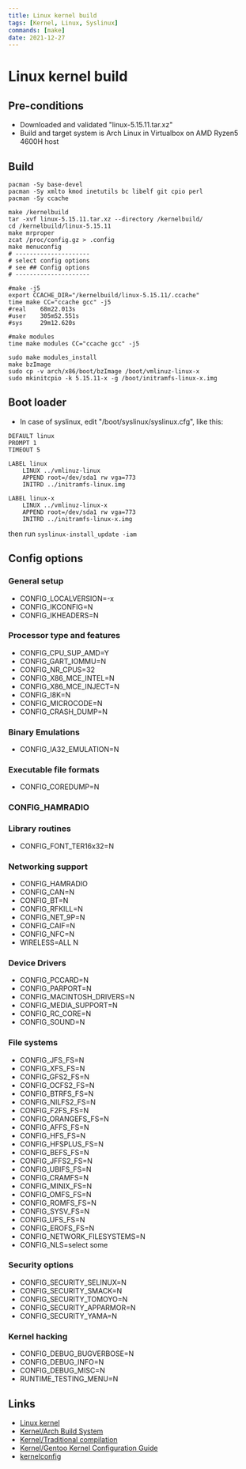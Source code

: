 ```yaml
---
title: Linux kernel build 
tags: [Kernel, Linux, Syslinux]
commands: [make]
date: 2021-12-27
---
```


# Linux kernel build

## Pre-conditions

- Downloaded and validated "linux-5.15.11.tar.xz"
- Build and target system is Arch Linux in Virtualbox on AMD Ryzen5 4600H host

## Build

```shell
pacman -Sy base-devel
pacman -Sy xmlto kmod inetutils bc libelf git cpio perl
pacman -Sy ccache

make /kernelbuild
tar -xvf linux-5.15.11.tar.xz --directory /kernelbuild/
cd /kernelbuild/linux-5.15.11
make mrproper
zcat /proc/config.gz > .config
make menuconfig
# ---------------------
# select config options
# see ## Config options
# ---------------------

#make -j5
export CCACHE_DIR="/kernelbuild/linux-5.15.11/.ccache"
time make CC="ccache gcc" -j5
#real    68m22.013s
#user    305m52.551s
#sys     29m12.620s

#make modules
time make modules CC="ccache gcc" -j5

sudo make modules_install
make bzImage
sudo cp -v arch/x86/boot/bzImage /boot/vmlinuz-linux-x
sudo mkinitcpio -k 5.15.11-x -g /boot/initramfs-linux-x.img
```

## Boot loader

- In case of syslinux, edit "/boot/syslinux/syslinux.cfg", like this:

```text
DEFAULT linux
PROMPT 1
TIMEOUT 5

LABEL linux
    LINUX ../vmlinuz-linux
    APPEND root=/dev/sda1 rw vga=773
    INITRD ../initramfs-linux.img

LABEL linux-x
    LINUX ../vmlinuz-linux-x
    APPEND root=/dev/sda1 rw vga=773
    INITRD ../initramfs-linux-x.img
```

then run `syslinux-install_update -iam`

## Config options

### General setup

- CONFIG_LOCALVERSION=-x
- CONFIG_IKCONFIG=N
- CONFIG_IKHEADERS=N

### Processor type and features

- CONFIG_CPU_SUP_AMD=Y
- CONFIG_GART_IOMMU=N
- CONFIG_NR_CPUS=32
- CONFIG_X86_MCE_INTEL=N
- CONFIG_X86_MCE_INJECT=N
- CONFIG_I8K=N
- CONFIG_MICROCODE=N
- CONFIG_CRASH_DUMP=N

### Binary Emulations

- CONFIG_IA32_EMULATION=N

### Executable file formats

- CONFIG_COREDUMP=N

### CONFIG_HAMRADIO

### Library routines

- CONFIG_FONT_TER16x32=N

### Networking support

- CONFIG_HAMRADIO
- CONFIG_CAN=N
- CONFIG_BT=N
- CONFIG_RFKILL=N
- CONFIG_NET_9P=N
- CONFIG_CAIF=N
- CONFIG_NFC=N
- WIRELESS=ALL N

### Device Drivers

- CONFIG_PCCARD=N
- CONFIG_PARPORT=N
- CONFIG_MACINTOSH_DRIVERS=N
- CONFIG_MEDIA_SUPPORT=N
- CONFIG_RC_CORE=N
- CONFIG_SOUND=N

### File systems

- CONFIG_JFS_FS=N
- CONFIG_XFS_FS=N
- CONFIG_GFS2_FS=N
- CONFIG_OCFS2_FS=N
- CONFIG_BTRFS_FS=N
- CONFIG_NILFS2_FS=N
- CONFIG_F2FS_FS=N
- CONFIG_ORANGEFS_FS=N
- CONFIG_AFFS_FS=N
- CONFIG_HFS_FS=N
- CONFIG_HFSPLUS_FS=N
- CONFIG_BEFS_FS=N
- CONFIG_JFFS2_FS=N
- CONFIG_UBIFS_FS=N
- CONFIG_CRAMFS=N
- CONFIG_MINIX_FS=N
- CONFIG_OMFS_FS=N
- CONFIG_ROMFS_FS=N
- CONFIG_SYSV_FS=N
- CONFIG_UFS_FS=N
- CONFIG_EROFS_FS=N
- CONFIG_NETWORK_FILESYSTEMS=N
- CONFIG_NLS=select some

### Security options

- CONFIG_SECURITY_SELINUX=N
- CONFIG_SECURITY_SMACK=N
- CONFIG_SECURITY_TOMOYO=N
- CONFIG_SECURITY_APPARMOR=N
- CONFIG_SECURITY_YAMA=N

### Kernel hacking

- CONFIG_DEBUG_BUGVERBOSE=N
- CONFIG_DEBUG_INFO=N
- CONFIG_DEBUG_MISC=N
- RUNTIME_TESTING_MENU=N

## Links

- [Linux kernel](/linux-kernel)
- [Kernel/Arch Build System](https://wiki.archlinux.org/title/Kernel/Arch_Build_System)
- [Kernel/Traditional compilation](https://wiki.archlinux.org/title/Kernel/Traditional_compilation)
- [Kernel/Gentoo Kernel Configuration Guide](https://wiki.gentoo.org/wiki/Kernel/Gentoo_Kernel_Configuration_Guide)
- [kernelconfig](https://www.kernelconfig.io/index.html)
